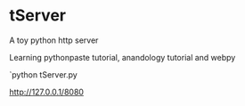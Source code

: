 tServer
=======

A toy python http server

Learning pythonpaste tutorial, anandology tutorial and webpy

`python tServer.py

http://127.0.0.1/8080

